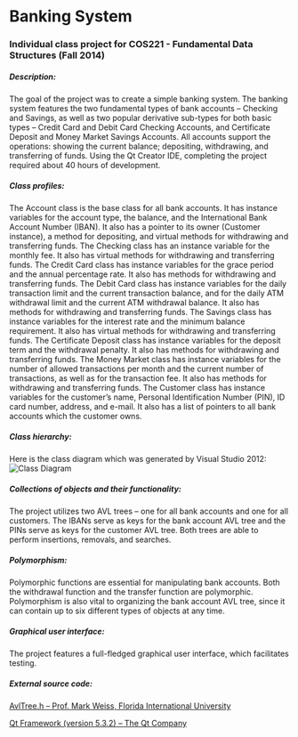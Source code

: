 # Banking System

### Individual class project for COS221 - Fundamental Data Structures (Fall 2014)

##### Description:  
The goal of the project was to create a simple banking system. The banking system features the two fundamental types of bank accounts – Checking and Savings, as well as two popular derivative sub-types for both basic types – Credit Card and Debit Card Checking Accounts, and Certificate Deposit and Money Market Savings Accounts. All accounts support the operations: showing the current balance; depositing, withdrawing, and transferring of funds. Using the Qt Creator IDE, completing the project required about 40 hours of development.

##### Class profiles:  
The Account class is the base class for all bank accounts. It has instance variables for the account type, the balance, and the International Bank Account Number (IBAN). It also has a pointer to its owner (Customer instance), a method for depositing, and virtual methods for withdrawing and transferring funds. The Checking class has an instance variable for the monthly fee. It also has virtual methods for withdrawing and transferring funds. The Credit Card class has instance variables for the grace period and the annual percentage rate. It also has methods for withdrawing and transferring funds. The Debit Card class has instance variables for the daily transaction limit and the current transaction balance, and for the daily ATM withdrawal limit and the current ATM withdrawal balance. It also has methods for withdrawing and transferring funds. The Savings class has instance variables for the interest rate and the minimum balance requirement. It also has virtual methods for withdrawing and transferring funds. The Certificate Deposit class has instance variables for the deposit term and the withdrawal penalty. It also has methods for withdrawing and transferring funds. The Money Market class has instance variables for the number of allowed transactions per month and the current number of transactions, as well as for the transaction fee. It also has methods for withdrawing and transferring funds. The Customer class has instance variables for the customer’s name, Personal Identification Number (PIN), ID card number, address, and e-mail. It also has a list of pointers to all bank accounts which the customer owns.

##### Class hierarchy:
Here is the class diagram which was generated by Visual Studio 2012:
![Class Diagram](http://gdurl.com/a3Lc)

##### Collections of objects and their functionality:  
The project utilizes two AVL trees – one for all bank accounts and one for all customers. The IBANs serve as keys for the bank account AVL tree and the PINs serve as keys for the customer AVL tree. Both trees are able to perform insertions, removals, and searches.

##### Polymorphism:  
Polymorphic functions are essential for manipulating bank accounts. Both the withdrawal 
function and the transfer function are polymorphic. Polymorphism is also vital to organizing the bank account AVL tree, since it can contain up to six different types of objects at any time.

##### Graphical user interface:  
The project features a full-fledged graphical user interface, which facilitates testing.

##### External source code:  
[AvlTree.h – Prof. Mark Weiss, Florida International University](http://users.cis.fiu.edu/~weiss/dsaa_c++4/code/)

[Qt Framework (version 5.3.2) – The Qt Company](http://www.qt.io/)

